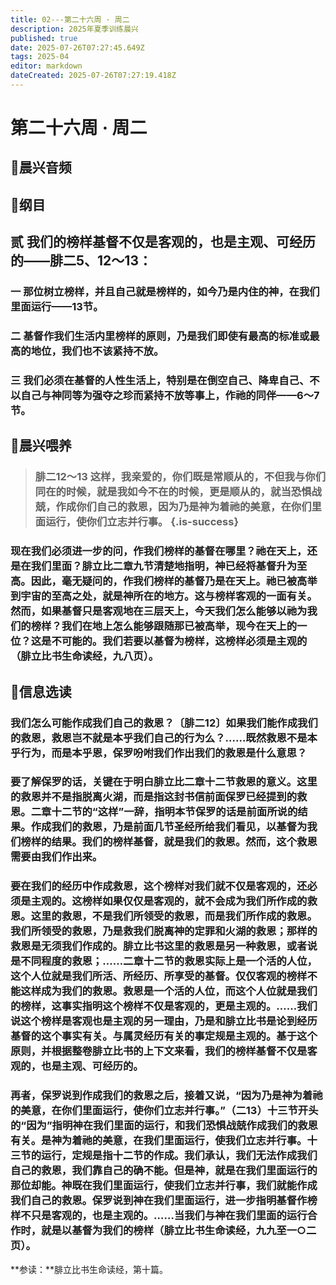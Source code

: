 ```yaml
---
title: 02---第二十六周 · 周二
description: 2025年夏季训练晨兴
published: true
date: 2025-07-26T07:27:45.649Z
tags: 2025-04
editor: markdown
dateCreated: 2025-07-26T07:27:19.418Z
---
```


# 第二十六周 · 周二
## 🎵晨兴音频

## 📖纲目

## 贰    我们的榜样基督不仅是客观的，也是主观、可经历的——腓二5、12～13：

### 一    那位树立榜样，并且自己就是榜样的，如今乃是内住的神，在我们里面运行——13节。

### 二    基督作我们生活内里榜样的原则，乃是我们即使有最高的标准或最高的地位，我们也不该紧持不放。

### 三    我们必须在基督的人性生活上，特别是在倒空自己、降卑自己、不以自己与神同等为强夺之珍而紧持不放等事上，作祂的同伴——6～7节。

## 📖晨兴喂养

>### **腓二12～13    这样，我亲爱的，你们既是常顺从的，不但我与你们同在的时候，就是我如今不在的时候，更是顺从的，就当恐惧战兢，作成你们自己的救恩，因为乃是神为着祂的美意，在你们里面运行，使你们立志并行事。** {.is-success}

### 现在我们必须进一步的问，作我们榜样的基督在哪里？祂在天上，还是在我们里面？腓立比二章九节清楚地指明，神已经将基督升为至高。因此，毫无疑问的，作我们榜样的基督乃是在天上。祂已被高举到宇宙的至高之处，就是神所在的地方。这与榜样客观的一面有关。然而，如果基督只是客观地在三层天上，今天我们怎么能够以祂为我们的榜样？我们在地上怎么能够跟随那已被高举，现今在天上的一位？这是不可能的。我们若要以基督为榜样，这榜样必须是主观的（腓立比书生命读经，九八页）。

## 📖信息选读

### 我们怎么可能作成我们自己的救恩？〔腓二12〕如果我们能作成我们的救恩，救恩岂不就是本乎我们自己的行为么？……既然救恩不是本乎行为，而是本乎恩，保罗吩咐我们作出我们的救恩是什么意思？

### 要了解保罗的话，关键在于明白腓立比二章十二节救恩的意义。这里的救恩并不是指脱离火湖，而是指这封书信前面保罗已经提到的救恩。二章十二节的“这样”一辞，指明本节保罗的话是前面所说的结果。作成我们的救恩，乃是前面几节圣经所给我们看见，以基督为我们榜样的结果。我们的榜样基督，就是我们的救恩。然而，这个救恩需要由我们作出来。

### 要在我们的经历中作成救恩，这个榜样对我们就不仅是客观的，还必须是主观的。这榜样如果仅仅是客观的，就不会成为我们所作成的救恩。这里的救恩，不是我们所领受的救恩，而是我们所作成的救恩。我们所领受的救恩，乃是救我们脱离神的定罪和火湖的救恩；那样的救恩是无须我们作成的。腓立比书这里的救恩是另一种救恩，或者说是不同程度的救恩；……二章十二节的救恩实际上是一个活的人位，这个人位就是我们所活、所经历、所享受的基督。仅仅客观的榜样不能这样成为我们的救恩。救恩是一个活的人位，而这个人位就是我们的榜样，这事实指明这个榜样不仅是客观的，更是主观的。……我们说这个榜样是客观也是主观的另一理由，乃是和腓立比书是论到经历基督的这个事实有关。与属灵经历有关的事定规是主观的。基于这个原则，并根据整卷腓立比书的上下文来看，我们的榜样基督不仅是客观的，也是主观、可经历的。

### 再者，保罗说到作成我们的救恩之后，接着又说，“因为乃是神为着祂的美意，在你们里面运行，使你们立志并行事。”（二13）十三节开头的“因为”指明神在我们里面的运行，和我们恐惧战兢作成我们的救恩有关。是神为着祂的美意，在我们里面运行，使我们立志并行事。十三节的运行，定规是指十二节的作成。我们承认，我们无法作成我们自己的救恩，我们靠自己的确不能。但是神，就是在我们里面运行的那位却能。神既在我们里面运行，使我们立志并行事，我们就能作成我们自己的救恩。保罗说到神在我们里面运行，进一步指明基督作榜样不只是客观的，也是主观的。……当我们与神在我们里面的运行合作时，就是以基督为我们的榜样（腓立比书生命读经，九九至一○二页）。

**参读：**腓立比书生命读经，第十篇。
<!-- Google tag (gtag.js) -->
<script async src="https://www.googletagmanager.com/gtag/js?id=G-1P8709Z16T"></script>
<script>
  window.dataLayer = window.dataLayer || [];
  function gtag(){dataLayer.push(arguments);}
  gtag('js', new Date());

  gtag('config', 'G-1P8709Z16T');
</script>